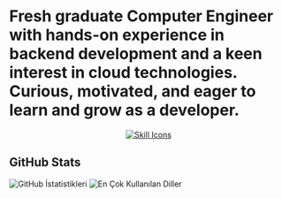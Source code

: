 
<h1>Fresh graduate Computer Engineer with hands-on experience in backend development and a keen interest in cloud technologies. Curious, motivated, and eager to learn and grow as a developer.</h3>



<div align="center">
  <a href="https://skillicons.dev/icons?i=python,typescript,golang,docker,html,css,sql,git,react,postman,fastapi&perline=6">
    <img src="https://skillicons.dev/icons?i=python,typescript,golang,docker,html,css,sql,git,react,postman,fastapi&perline=6" alt="Skill Icons">
  </a>
</div>


## GitHub Stats

<img src="https://github-readme-stats.vercel.app/api?username=mehmetcanece&show_icons=true&count_private=true&theme=dark" alt="GitHub İstatistikleri" />

<img src="https://github-readme-stats.vercel.app/api/top-langs/?username=mehmetcanece&layout=compact&theme=dark" alt="En Çok Kullanılan Diller" />

